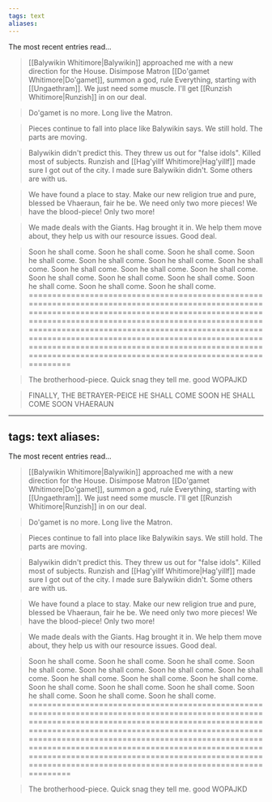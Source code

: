```yaml
---
tags: text
aliases:
---
```


The most recent entries read...

> [[Balywikin Whitimore|Balywikin]] approached me with a new direction for the House. Disimpose Matron [[Do'gamet Whitimore|Do'gamet]], summon a god, rule Everything, starting with [[Ungaethram]]. We just need some muscle. I'll get [[Runzish Whitimore|Runzish]] in on our deal.

> Do'gamet is no more. Long live the Matron.

> Pieces continue to fall into place like Balywikin says. We still hold. The parts are moving.

> Balywikin didn't predict this. They threw us out for "false idols". Killed most of subjects. Runzish and [[Hag'yillf Whitimore|Hag'yillf]] made sure I got out of the city. I made sure Balywikin didn't. Some others are with us.

> We have found a place to stay. Make our new religion true and pure, blessed be Vhaeraun, fair he be. We need only two more pieces! We have the blood-piece! Only two more!

> We made deals with the Giants. Hag brought it in. We help them move about, they help us with our resource issues. Good deal.

> Soon he shall come. Soon he shall come. Soon he shall come. Soon he shall come. Soon he shall come. Soon he shall come. Soon he shall come. Soon he shall come. Soon he shall come. Soon he shall come. Soon he shall come. Soon he shall come. Soon he shall come. Soon he shall come. Soon he shall come. Soon he shall come. =========================================================================================================================================================================================================================================================================================================================================================================================================================

> The brotherhood-piece. Quick snag they tell me. good WOPAJKD

> FINALLY, THE BETRAYER-PEICE
> HE SHALL COME SOON HE SHALL COME SOON
> VHAERAUN

---
tags: text
aliases:
---

The most recent entries read...

> [[Balywikin Whitimore|Balywikin]] approached me with a new direction for the House. Disimpose Matron [[Do'gamet Whitimore|Do'gamet]], summon a god, rule Everything, starting with [[Ungaethram]]. We just need some muscle. I'll get [[Runzish Whitimore|Runzish]] in on our deal.

> Do'gamet is no more. Long live the Matron.

> Pieces continue to fall into place like Balywikin says. We still hold. The parts are moving.

> Balywikin didn't predict this. They threw us out for "false idols". Killed most of subjects. Runzish and [[Hag'yillf Whitimore|Hag'yillf]] made sure I got out of the city. I made sure Balywikin didn't. Some others are with us.

> We have found a place to stay. Make our new religion true and pure, blessed be Vhaeraun, fair he be. We need only two more pieces! We have the blood-piece! Only two more!

> We made deals with the Giants. Hag brought it in. We help them move about, they help us with our resource issues. Good deal.

> Soon he shall come. Soon he shall come. Soon he shall come. Soon he shall come. Soon he shall come. Soon he shall come. Soon he shall come. Soon he shall come. Soon he shall come. Soon he shall come. Soon he shall come. Soon he shall come. Soon he shall come. Soon he shall come. Soon he shall come. Soon he shall come. =========================================================================================================================================================================================================================================================================================================================================================================================================================

> The brotherhood-piece. Quick snag they tell me. good WOPAJKD